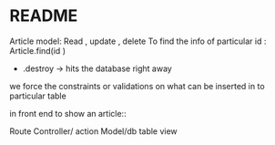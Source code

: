 # README

Article model: Read , update , delete
To find the info of particular id :
Article.find(id )
* .destroy -> hits the database right away

we force the constraints or validations on what can be inserted in to particular table


in front end to show an article::

Route
Controller/ action
Model/db table
view
